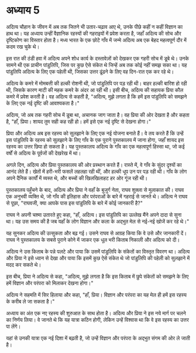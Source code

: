 # अध्याय 5

अदित्य चौहान के जीवन में अब तक जितने भी उतार-चढ़ाव आए थे, उनके पीछे कहीं न कहीं विज्ञान का हाथ था। यह अध्याय उन्हीं वैज्ञानिक रहस्यों की गहराइयों में प्रवेश करता है, जहाँ अदित्य की सोच और दृष्टिकोण का विस्तार होता है। मध्य भारत के एक छोटे गाँव में जन्मे अदित्य अब एक बेहद महत्वपूर्ण दौर में कदम रख चुके थे। 

इस रात की ठंडी हवा में अदित्य अपने शोध कार्य के दस्तावेज़ों को देखकर एक गहरी सोच में डूबे थे। उनके सामने थी एक प्राचीन पांडुलिपि, जिस पर कुछ ऐसे संकेत थे जिन्हें अब तक कोई नहीं समझ सका था। यह पांडुलिपि अदित्य के लिए एक पहेली थी, जिसका उत्तर ढूंढने के लिए वह दिन-रात एक कर रहे थे। 

अदित्य के कमरे में मोमबत्ती की हल्की रोशनी थी, जो पांडुलिपि पर पड़ रही थी। बाहर हल्की बारिश हो रही थी, जिसके कारण माटी की महक कमरे के अंदर आ रही थी। इसी बीच, अदित्य की सहायक प्रिया कौल कमरे में प्रवेश करती है। वह अदित्य से कहती है, "अदित्य, मुझे लगता है कि हमें इस पांडुलिपि को समझने के लिए एक नई दृष्टि की आवश्यकता है।" 

अदित्य, जो अब तक गहरी सोच में डूबा था, अचानक जाग जाता है। वह प्रिया की ओर देखता है और कहता है, "हाँ, प्रिया। शायद तुम सही कह रही हो। हमें इसे एक नई दृष्टि से देखना होगा।" 

प्रिया और अदित्य अब इस रहस्य को सुलझाने के लिए एक नई योजना बनाते हैं। वे तय करते हैं कि उन्हें इस पांडुलिपि के रहस्य को सुलझाने के लिए गाँव के एक पुराने पुस्तकालय में जाना होगा, जहाँ शायद इस रहस्य का उत्तर छिपा हो सकता है। यह पुस्तकालय अदित्य के गाँव का एक महत्वपूर्ण हिस्सा था, जो कई वर्षों से अदित्य के पूर्वजों की देखरेख में था। 

अगले दिन, अदित्य और प्रिया पुस्तकालय की ओर प्रस्थान करते हैं। रास्ते में, वे गाँव के सुंदर दृश्यों का आनंद लेते हैं। खेतों में हरी-भरी फसलें लहलहा रही थीं, और हल्की धूप उन पर पड़ रही थी। गाँव के लोग अपने दैनिक कार्यों में व्यस्त थे, और बच्चों की खिलखिलाहट हर ओर गूंज रही थी। 

पुस्तकालय पहुँचने के बाद, अदित्य और प्रिया ने वहाँ के बुजुर्ग नेता, राघव शुक्ला से मुलाकात की। राघव एक अनुभवी व्यक्ति थे, जो गाँव की इतिहास और परंपराओं के बारे में गहराई से जानते थे। अदित्य ने राघव से पूछा, "राघवजी, क्या आपके पास इस पांडुलिपि के बारे में कोई जानकारी है?" 

राघव ने अपनी चश्मा उतारते हुए कहा, "हाँ, अदित्य। इस पांडुलिपि का उल्लेख मैंने अपने दादा से सुना था। यह उस समय की है जब यहाँ के लोग विज्ञान और कला के अद्भुत मेल से नई-नई खोजें कर रहे थे।" 

यह सुनकर अदित्य की उत्सुकता और बढ़ गई। उसने राघव से आग्रह किया कि वे उसे और जानकारी दें। राघव ने पुस्तकालय के सबसे पुराने कोने में जाकर एक धूल भरी किताब निकाली और अदित्य को दी। 

अदित्य ने उस किताब के पन्ने पलटे और पाया कि उसमें पांडुलिपि के संकेतों का विस्तृत विवरण था। अदित्य और प्रिया ने इसे ध्यान से देखा और पाया कि इसमें कुछ ऐसे संकेत थे जो पांडुलिपि की पहेली को सुलझाने में मदद कर सकते थे। 

इस बीच, प्रिया ने अदित्य से कहा, "अदित्य, मुझे लगता है कि इस किताब में छुपे संकेतों को समझने के लिए हमें विज्ञान और परंपरा को मिलाकर देखना होगा।" 

अदित्य ने सहमति में सिर हिलाया और कहा, "हाँ, प्रिया। विज्ञान और परंपरा का यह मेल ही हमें इस रहस्य के करीब ले जा सकता है।" 

अध्याय का अंत एक नए रहस्य की शुरुआत के साथ होता है। अदित्य और प्रिया ने इस नये मार्ग पर चलने का निर्णय लिया। वे जानते थे कि यह यात्रा कठिन होगी, लेकिन उन्हें विश्वास था कि वे इस रहस्य का उत्तर पा लेंगे। 

यहां से उनकी यात्रा एक नई दिशा में बढ़ती है, जो उन्हें विज्ञान और परंपरा के अद्भुत संगम की ओर ले जाती है।